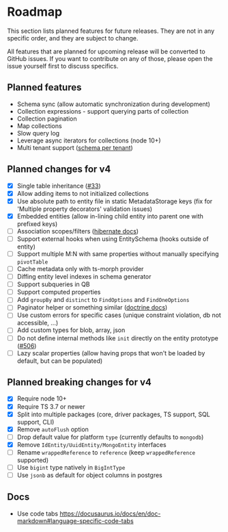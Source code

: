 # Roadmap

This section lists planned features for future releases. They are not in any specific 
order, and they are subject to change. 

All features that are planned for upcoming release will be converted to GitHub issues. 
If you want to contribute on any of those, please open the issue yourself first to 
discuss specifics.  

## Planned features

- Schema sync (allow automatic synchronization during development)
- Collection expressions - support querying parts of collection
- Collection pagination
- Map collections
- Slow query log
- Leverage async iterators for collections (node 10+)
- Multi tenant support ([schema per tenant](https://dzone.com/articles/spring-boot-hibernate-multitenancy-implementation))

## Planned changes for v4

- [x] Single table inheritance ([#33](https://github.com/mikro-orm/mikro-orm/issues/33))
- [x] Allow adding items to not initialized collections
- [x] Use absolute path to entity file in static MetadataStorage keys (fix for 'Multiple property decorators' validation issues)
- [x] Embedded entities (allow in-lining child entity into parent one with prefixed keys)
- [ ] Association scopes/filters ([hibernate docs](https://docs.jboss.org/hibernate/orm/3.6/reference/en-US/html/filters.html))
- [ ] Support external hooks when using EntitySchema (hooks outside of entity)
- [ ] Support multiple M:N with same properties without manually specifying `pivotTable`
- [ ] Cache metadata only with ts-morph provider
- [ ] Diffing entity level indexes in schema generator
- [ ] Support subqueries in QB
- [ ] Support computed properties
- [ ] Add `groupBy` and `distinct` to `FindOptions` and `FindOneOptions`
- [ ] Paginator helper or something similar ([doctrine docs](https://www.doctrine-project.org/projects/doctrine-orm/en/latest/tutorials/pagination.html))
- [ ] Use custom errors for specific cases (unique constraint violation, db not accessible, ...)
- [ ] Add custom types for blob, array, json
- [ ] Do not define internal methods like `init` directly on the entity prototype ([#506](https://github.com/mikro-orm/mikro-orm/issues/506))
- [ ] Lazy scalar properties (allow having props that won't be loaded by default, but can be populated)

## Planned breaking changes for v4

- [x] Require node 10+
- [x] Require TS 3.7 or newer
- [x] Split into multiple packages (core, driver packages, TS support, SQL support, CLI)
- [x] Remove `autoFlush` option
- [ ] Drop default value for platform `type` (currently defaults to `mongodb`)
- [x] Remove `IdEntity/UuidEntity/MongoEntity` interfaces
- [ ] Rename `wrappedReference` to `reference` (keep `wrappedReference` supported)
- [ ] Use `bigint` type natively in `BigIntType`
- [ ] Use `jsonb` as default for object columns in postgres

## Docs

- Use code tabs https://docusaurus.io/docs/en/doc-markdown#language-specific-code-tabs
